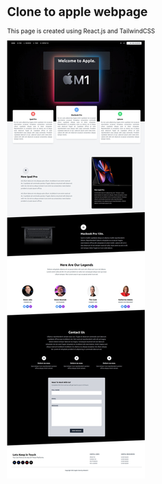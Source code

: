 # Clone to apple webpage

This page is created using React.js and TailwindCSS

<img alt="webpage" src="https://github.com/Ahmed-5/Apple-UI/blob/master/page.jpg">